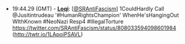 * <a id="19:44.29">19:44.29 (GMT)</a> - __[Loqi](https://github.com/Loqi)__: [<a href="https://twitter.com/SRAntiFascism">@SRAntiFascism</a>] 1CouldHardly Call @Jusitintrudeau '#HumanRightsChampion' WhenHe'sHangingOut WIthKnown #NeoNazi Resp4 #IllegalTorture https://twitter.com/SRAntiFascism/status/808033594098601984 (http://twtr.io/1LApoiPSAVL)
